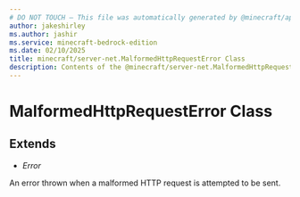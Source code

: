 ```yaml
---
# DO NOT TOUCH — This file was automatically generated by @minecraft/api-docs-generator, to report problems file an issue at https://github.com/Mojang/minecraft-scripting-libraries
author: jakeshirley
ms.author: jashir
ms.service: minecraft-bedrock-edition
ms.date: 02/10/2025
title: minecraft/server-net.MalformedHttpRequestError Class
description: Contents of the @minecraft/server-net.MalformedHttpRequestError class.
---
```

# MalformedHttpRequestError Class

## Extends
- *Error*

An error thrown when a malformed HTTP request is attempted to be sent.
